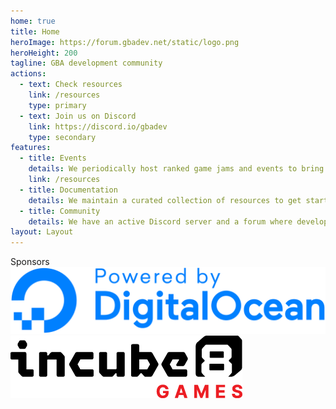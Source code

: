 ```yaml
---
home: true
title: Home
heroImage: https://forum.gbadev.net/static/logo.png
heroHeight: 200
tagline: GBA development community
actions:
  - text: Check resources
    link: /resources
    type: primary
  - text: Join us on Discord
    link: https://discord.io/gbadev
    type: secondary
features:
  - title: Events
    details: We periodically host ranked game jams and events to bring together the community, such as the GBA Jam 2021 and the GBA Jam 2022.
    link: /resources
  - title: Documentation
    details: We maintain a curated collection of resources to get started with gba development and we're writing new tutorials and documentation.
  - title: Community
    details: We have an active Discord server and a forum where developers hang out, help each other and share what they are working on.
layout: Layout
---
```


<div class="my-footer">
        Sponsors <br />
        <a href="https://www.digitalocean.com/" target="_blank"
          ><img
            class="sponsor_logo"
            src="./.vuepress/public/images/DO_Powered_by_Badge_blue.svg"
        /></a>
        <a
          href="https://incube8games.com/"
          target="_blank"
          alt="Incube8 Games - Physical Retro Gaming Publisher"
          ><img
            alt="Incube8 Games - Physical Retro Gaming Publisher"
            class="sponsor_logo incube8"
            src="./.vuepress/public/images/Incube8-Games-Logo.png"
        /></a>
      </div>
